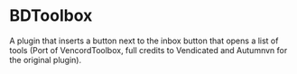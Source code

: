 # BDToolbox
A plugin that inserts a button next to the inbox button that opens a list of tools (Port of VencordToolbox, full credits to Vendicated and Autumnvn for the original plugin).
